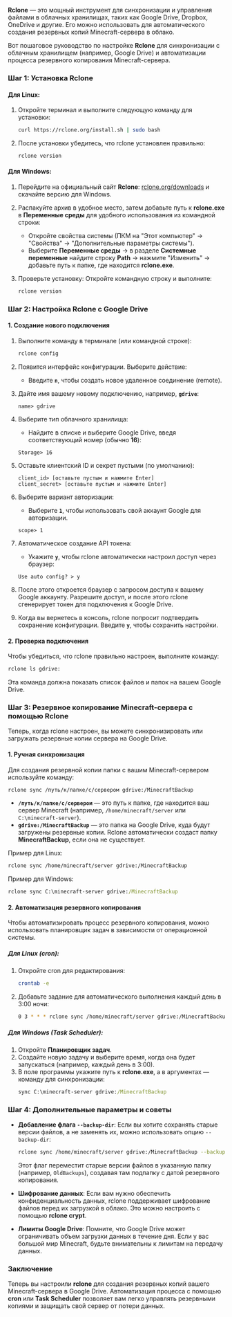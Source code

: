
**Rclone** — это мощный инструмент для синхронизации и управления файлами в облачных хранилищах, таких как Google Drive, Dropbox, OneDrive и другие. Его можно использовать для автоматического создания резервных копий Minecraft-сервера в облако.

Вот пошаговое руководство по настройке **Rclone** для синхронизации с облачным хранилищем (например, Google Drive) и автоматизации процесса резервного копирования Minecraft-сервера.

### Шаг 1: Установка Rclone

#### Для Linux:
1. Откройте терминал и выполните следующую команду для установки:
   ```bash
   curl https://rclone.org/install.sh | sudo bash
   ```
2. После установки убедитесь, что rclone установлен правильно:
   ```bash
   rclone version
   ```

#### Для Windows:
1. Перейдите на официальный сайт **Rclone**: [rclone.org/downloads](https://rclone.org/downloads/) и скачайте версию для Windows.
2. Распакуйте архив в удобное место, затем добавьте путь к **rclone.exe** в **Переменные среды** для удобного использования из командной строки:
   - Откройте свойства системы (ПКМ на "Этот компьютер" → "Свойства" → "Дополнительные параметры системы").
   - Выберите **Переменные среды** → в разделе **Системные переменные** найдите строку **Path** → нажмите "Изменить" → добавьте путь к папке, где находится **rclone.exe**.

3. Проверьте установку:
   Откройте командную строку и выполните:
   ```cmd
   rclone version
   ```

### Шаг 2: Настройка Rclone с Google Drive

#### 1. Создание нового подключения

1. Выполните команду в терминале (или командной строке):
   ```bash
   rclone config
   ```
   
2. Появится интерфейс конфигурации. Выберите действие:
   - Введите **`n`**, чтобы создать новое удаленное соединение (remote).
   
3. Дайте имя вашему новому подключению, например, **`gdrive`**:
   ```
   name> gdrive
   ```

4. Выберите тип облачного хранилища:
   - Найдите в списке и выберите Google Drive, введя соответствующий номер (обычно **16**):
   ```
   Storage> 16
   ```

5. Оставьте клиентский ID и секрет пустыми (по умолчанию):
   ```
   client_id> [оставьте пустым и нажмите Enter]
   client_secret> [оставьте пустым и нажмите Enter]
   ```

6. Выберите вариант авторизации:
   - Выберите **`1`**, чтобы использовать свой аккаунт Google для авторизации.
   ```
   scope> 1
   ```

7. Автоматическое создание API токена:
   - Укажите **`y`**, чтобы rclone автоматически настроил доступ через браузер:
   ```
   Use auto config? > y
   ```
   
8. После этого откроется браузер с запросом доступа к вашему Google аккаунту. Разрешите доступ, и после этого rclone сгенерирует токен для подключения к Google Drive.

9. Когда вы вернетесь в консоль, rclone попросит подтвердить сохранение конфигурации. Введите **`y`**, чтобы сохранить настройки.

#### 2. Проверка подключения

Чтобы убедиться, что rclone правильно настроен, выполните команду:
```bash
rclone ls gdrive:
```
Эта команда должна показать список файлов и папок на вашем Google Drive.

### Шаг 3: Резервное копирование Minecraft-сервера с помощью Rclone

Теперь, когда rclone настроен, вы можете синхронизировать или загружать резервные копии сервера на Google Drive.

#### 1. Ручная синхронизация

Для создания резервной копии папки с вашим Minecraft-сервером используйте команду:

```bash
rclone sync /путь/к/папке/с/сервером gdrive:/MinecraftBackup
```

- **`/путь/к/папке/с/сервером`** — это путь к папке, где находится ваш сервер Minecraft (например, `/home/minecraft/server` или `C:\minecraft-server`).
- **`gdrive:/MinecraftBackup`** — это папка на Google Drive, куда будут загружены резервные копии. Rclone автоматически создаст папку **MinecraftBackup**, если она не существует.

Пример для Linux:
```bash
rclone sync /home/minecraft/server gdrive:/MinecraftBackup
```

Пример для Windows:
```cmd
rclone sync C:\minecraft-server gdrive:/MinecraftBackup
```

#### 2. Автоматизация резервного копирования

Чтобы автоматизировать процесс резервного копирования, можно использовать планировщик задач в зависимости от операционной системы.

##### **Для Linux** (cron):
1. Откройте cron для редактирования:
   ```bash
   crontab -e
   ```

2. Добавьте задание для автоматического выполнения каждый день в 3:00 ночи:
   ```bash
   0 3 * * * rclone sync /home/minecraft/server gdrive:/MinecraftBackup
   ```

##### **Для Windows** (Task Scheduler):
1. Откройте **Планировщик задач**.
2. Создайте новую задачу и выберите время, когда она будет запускаться (например, каждый день в 3:00).
3. В поле программы укажите путь к **rclone.exe**, а в аргументах — команду для синхронизации:
   ```cmd
   sync C:\minecraft-server gdrive:/MinecraftBackup
   ```

### Шаг 4: Дополнительные параметры и советы

- **Добавление флага `--backup-dir`**:
   Если вы хотите сохранять старые версии файлов, а не заменять их, можно использовать опцию `--backup-dir`:
   ```bash
   rclone sync /home/minecraft/server gdrive:/MinecraftBackup --backup-dir gdrive:/OldBackups/$(date +\%Y\%m\%d)
   ```
   Этот флаг переместит старые версии файлов в указанную папку (например, `OldBackups`), создавая там подпапку с датой резервного копирования.

- **Шифрование данных**:
   Если вам нужно обеспечить конфиденциальность данных, rclone поддерживает шифрование файлов перед их загрузкой в облако. Это можно настроить с помощью **rclone crypt**.

- **Лимиты Google Drive**:
   Помните, что Google Drive может ограничивать объем загрузки данных в течение дня. Если у вас большой мир Minecraft, будьте внимательны к лимитам на передачу данных.

### Заключение

Теперь вы настроили **rclone** для создания резервных копий вашего Minecraft-сервера в Google Drive. Автоматизация процесса с помощью **cron** или **Task Scheduler** позволяет вам легко управлять резервными копиями и защищать свой сервер от потери данных.